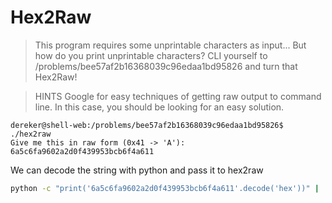 # Hex2Raw
>This program requires some unprintable characters as input... But how do you print unprintable characters? CLI yourself to /problems/bee57af2b16368039c96edaa1bd95826 and turn that Hex2Raw!


> HINTS
Google for easy techniques of getting raw output to command line. In this case, you should be looking for an easy solution.

```
dereker@shell-web:/problems/bee57af2b16368039c96edaa1bd95826$ ./hex2raw    
Give me this in raw form (0x41 -> 'A'):
6a5c6fa9602a2d0f439953bcb6f4a611
```

We can decode the string with python and pass it to hex2raw
```bash
python -c "print('6a5c6fa9602a2d0f439953bcb6f4a611'.decode('hex'))" | ./hex2raw
```

